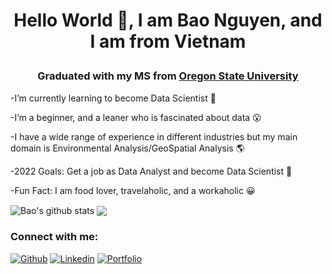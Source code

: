 # <p align="center"> Hello World 👋, I am Bao Nguyen, and I am from Vietnam </p> 

### <p align="center"> Graduated with my MS from [Oregon State University](https://gradschool.oregonstate.edu/story/bao-khanh-nguyen) </p> 



-I’m currently learning to become Data Scientist 🌱

-I’m a beginner, and a leaner who is fascinated about data 😮

-I have a wide range of experience in different industries but my main domain is Environmental Analysis/GeoSpatial Analysis 🌎

-2022 Goals: Get a job as Data Analyst and become Data Scientist 🌻

-Fun Fact: I am food lover, travelaholic, and a workaholic  😀



<img align="center" src="https://github-readme-stats.vercel.app/api?username=Khanhbao8695&show_icons=true&include_all_commits=true&theme=radical" alt="Bao's github stats" />
  
<img align="center" src="https://github-readme-stats.vercel.app/api/top-langs/?username=Khanhbao8695&layout=compact&theme=radical" />



### Connect with me:
[![Github](https://img.shields.io/badge/GitHub-100000?style=for-the-badge&logo=github&logoColor=white)](https://github.com/Khanhbao8695)
[![Linkedin](https://img.shields.io/badge/LinkedIn-0077B5?style=for-the-badge&logo=linkedin&logoColor=white)](https://www.linkedin.com/in/khanhbaonguyen8695/)
[![Portfolio](https://img.shields.io/website?style=for-the-badge&up_color=green&up_message=portfolio&url=https%3A%2F%2Fkhanhbao8695.github.io%2Fbaotheanalyst.github.io%2F)](https://khanhbao8695.github.io/baotheanalyst.github.io/)

